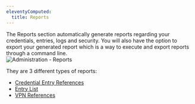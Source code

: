 ```yaml
---
eleventyComputed:
  title: Reports
---
```

The Reports section automatically generate reports regarding your credentials, entries, logs and security. You will also have the option to export your generated report which is a way to execute and export reports through a command line.  
![Administration - Reports](https://webdevolutions.azureedge.net/docs/en/rdm/mac/clip10446.png) 

They are 3 different types of reports:  

* [Credential Entry References](/rdm/mac/commands/administration/reports/credential-entry/) 
* [Entry List](/rdm/mac/commands/administration/reports/entry-list/) 
* [VPN References](/rdm/mac/commands/administration/reports/vpn-references/) 
